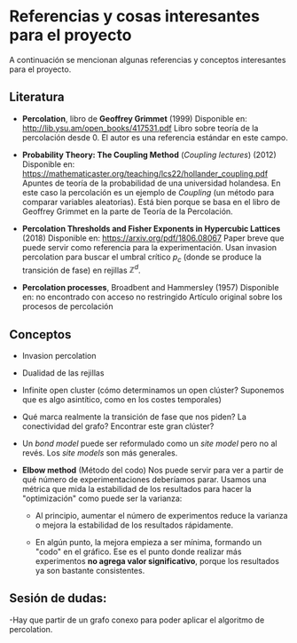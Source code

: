 # Referencias y cosas interesantes para el proyecto

A continuación se mencionan algunas referencias y conceptos interesantes para el proyecto.

## Literatura

- **Percolation**, libro de **Geoffrey Grimmet** (1999)
  Disponible en: http://lib.ysu.am/open_books/417531.pdf
  Libro sobre teoría de la percolación desde 0. El autor es una referencia estándar en este campo.
  
- **Probability Theory: The Coupling Method** (*Coupling lectures*) (2012)
  Disponible en: https://mathematicaster.org/teaching/lcs22/hollander_coupling.pdf
  Apuntes de teoría de la probabilidad de una universidad holandesa. En este caso la percolación es un ejemplo de *Coupling* (un método para comparar variables aleatorias). Está bien porque se basa en el libro de Geoffrey Grimmet en la parte de Teoría de la Percolación.

- **Percolation Thresholds and Fisher Exponents in Hypercubic Lattices** (2018)
  Disponible en: https://arxiv.org/pdf/1806.08067
  Paper breve que puede servir como referencia para la experimentación. Usan invasion percolation para buscar el umbral crítico $p_c$ (donde se produce la transición de fase) en rejillas $\mathbb{Z}^d$.

- **Percolation processes**, Broadbent and Hammersley (1957)
  Disponible en: no encontrado con acceso no restringido
  Artículo original sobre los procesos de percolación

## Conceptos

- Invasion percolation

- Dualidad de las rejillas
  
- Infinite open cluster (cómo determinamos un open clúster? Suponemos que es algo asintítico, como en los costes temporales)

- Qué marca realmente la transición de fase que nos piden? La conectividad del grafo? Encontrar este gran clúster?

- Un *bond model* puede ser reformulado como un *site model* pero no al revés. Los *site models* son más generales.

- **Elbow method** (Método del codo)
  Nos puede servir para ver a partir de qué número de experimentaciones deberíamos parar. Usamos una métrica que mida la estabilidad de los resultados para hacer la "optimización" como puede ser la varianza:

	- Al principio, aumentar el número de experimentos reduce la varianza o mejora la estabilidad de los resultados rápidamente.
	  
	- En algún punto, la mejora empieza a ser mínima, formando un "codo" en el gráfico. Ese es el punto donde realizar más experimentos **no agrega valor significativo**, porque los resultados ya son bastante consistentes. 


## Sesión de dudas:
-Hay que partir de un grafo conexo para poder aplicar el algoritmo de percolation.

